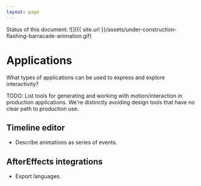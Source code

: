 ```yaml
---
layout: page
---
```


Status of this document:
![]({{ site.url }}/assets/under-construction-flashing-barracade-animation.gif)

# Applications

What types of applications can be used to express and explore interactivity?

TODO: List tools for generating and working with motion/interaction in production applications. We're distinctly avoiding design tools that have no clear path to production use.

## Timeline editor

- Describe animations as series of events.

## AfterEffects integrations

- Export languages.
